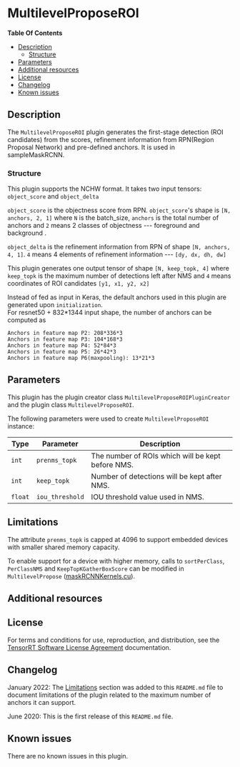 # MultilevelProposeROI

**Table Of Contents**
- [Description](#description)
    * [Structure](#structure)
- [Parameters](#parameters)
- [Additional resources](#additional-resources)
- [License](#license)
- [Changelog](#changelog)
- [Known issues](#known-issues)

## Description

The `MultilevelProposeROI` plugin generates the first-stage detection (ROI candidates) from the scores, refinement information from RPN(Region Proposal Network) and pre-defined anchors. It is
used in sampleMaskRCNN.   


### Structure

This plugin supports the NCHW format. It takes two input tensors: `object_score` and `object_delta` 

`object_score` is the objectness score from RPN. `object_score`'s shape is `[N, anchors, 2, 1]` where `N` is the batch_size, `anchors` is the total number of anchors and `2` means 2
classes of objectness --- foreground and background . 

`object_delta` is the refinement information from RPN of shape `[N, anchors, 4, 1]`. `4` means 4 elements of refinement information --- `[dy, dx, dh, dw]`

This plugin generates one output tensor of shape `[N, keep_topk, 4]` where `keep_topk` is the maximum number of detections left after NMS and `4` means coordinates of ROI
candidates `[y1, x1, y2, x2]`

Instead of fed as input in Keras, the default anchors used in this plugin are generated upon `initialization`.   
For resnet50 + 832*1344 input shape, the number of anchors can be computed as 
```
Anchors in feature map P2: 208*336*3
Anchors in feature map P3: 104*168*3
Anchors in feature map P4: 52*84*3
Anchors in feature map P5: 26*42*3
Anchors in feature map P6(maxpooling): 13*21*3

```

## Parameters

This plugin has the plugin creator class `MultilevelProposeROIPluginCreator` and the plugin class `MultilevelProposeROI`.
  
The following parameters were used to create `MultilevelProposeROI` instance:

| Type              | Parameter                        | Description
|-------------------|----------------------------------|--------------------------------------------------------
|`int`              |`prenms_topk`                     |The number of ROIs which will be kept before NMS. 
|`int`              |`keep_topk`                       |Number of detections will be kept after NMS.
|`float`            |`iou_threshold`                   |IOU threshold value used in NMS.

## Limitations

The attribute `prenms_topk` is capped at 4096 to support embedded devices with smaller shared memory capacity.

To enable support for a device with higher memory, calls to `sortPerClass`, `PerClassNMS` and `KeepTopKGatherBoxScore` can be modified in `MultilevelPropose` ([maskRCNNKernels.cu](https://github.com/NVIDIA/TensorRT/blob/main/plugin/common/kernels/maskRCNNKernels.cu)).

## Additional resources


## License

For terms and conditions for use, reproduction, and distribution, see the [TensorRT Software License Agreement](https://docs.nvidia.com/deeplearning/sdk/tensorrt-sla/index.html) 
documentation.


## Changelog

January 2022: The [Limitations](#limitations) section was added to this `README.md` file to document limitations of the plugin related to the maximum number of anchors it can support. 

June 2020: This is the first release of this `README.md` file.


## Known issues

There are no known issues in this plugin.
